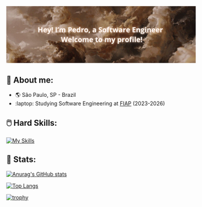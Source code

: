 <img src="./wallpaper3.jpg">

## 📙 About me:

* :earth_americas: São Paulo, SP - Brazil
* :laptop: Studying Software Engineering at [FIAP](https://www.fiap.com.br/) (2023-2026)

## 🖱️ Hard Skills:

[![My Skills](https://skillicons.dev/icons?i=html,css,js,react,sass,tailwind,java,py,cs,arduino,mysql,postman)](https://skillicons.dev)

## 🌲 Stats:

[![Anurag's GitHub stats](https://github-readme-stats.vercel.app/api?username=PB369&hide=stars&show_icons=true&theme=react&bg_color=000000&custom_title=My+Profile+Status)](https://github.com/anuraghazra/github-readme-stats)

[![Top Langs](https://github-readme-stats.vercel.app/api/top-langs/?username=PB369&langs_count=8&layout=compact&bg_color=000000&text_color=ffffff&title_color=ffffff)](https://github.com/anuraghazra/github-readme-stats)

[![trophy](https://github-profile-trophy.vercel.app/?username=PB369&theme=darkhub&column=4&margin-w=15&margin-h=10&no-bg=true)](https://github.com/ryo-ma/github-profile-trophy)
